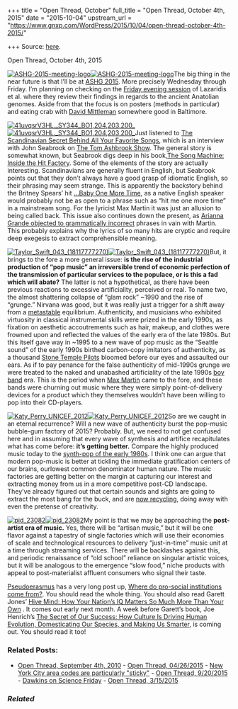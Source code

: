 +++
title = "Open Thread, October"
full_title = "Open Thread, October 4th, 2015"
date = "2015-10-04"
upstream_url = "https://www.gnxp.com/WordPress/2015/10/04/open-thread-october-4th-2015/"

+++
Source: [here](https://www.gnxp.com/WordPress/2015/10/04/open-thread-october-4th-2015/).

Open Thread, October 4th, 2015

[![ASHG-2015-meeting-logo](https://i0.wp.com/www.unz.com/wp-content/uploads/2015/10/ASHG-2015-meeting-logo-300x147.png?resize=300%2C147)![ASHG-2015-meeting-logo](https://i0.wp.com/www.unz.com/wp-content/uploads/2015/10/ASHG-2015-meeting-logo-300x147.png?resize=300%2C147)](http://www.ashg.org/2015meeting/)The big thing in the near future is that I’ll be at [ASHG 2015](http://www.ashg.org/2015meeting/). More precisely Wednesday through Friday. I’m planning on checking on the [Friday evening session](https://ep70.eventpilotadmin.com/web/page.php?page=Session&project=ASHG15&id=161004) of Lazaridis et al. where they review their findings in regards to the ancient Anatolian genomes. Aside from that the focus is on posters (methods in particular) and eating crab with [David Mittleman](twitter.com/evolvability) somewhere good in Baltimore.

[![41uvqsrV3HL.\_SY344_BO1,204,203,200\_](https://i0.wp.com/www.unz.com/wp-content/uploads/2015/10/41uvqsrV3HL._SY344_BO1204203200_-197x300.jpg?resize=197%2C300)![41uvqsrV3HL.\_SY344_BO1,204,203,200\_](https://i0.wp.com/www.unz.com/wp-content/uploads/2015/10/41uvqsrV3HL._SY344_BO1204203200_-197x300.jpg?resize=197%2C300)](https://www.amazon.com/exec/obidos/ASIN/B00TIZFO2W/geneexpressio-20)Just listened to [The Scandinavian Secret Behind All Your Favorite Songs](http://podcastdownload.npr.org/anon.npr-podcasts/podcast/510053/445329247/npr_445329247.mp3?dl=1), which is an interview with John Seabrook on [The Tom Ashbrook Show](https://onpoint.wbur.org/2015/10/02/dr-luke-taylor-swift-katy-perry-pop-music). The general story is somewhat known, but Seabrook digs deep in his book,[The Song Machine: Inside the Hit Factory](https://www.amazon.com/exec/obidos/ASIN/B00TIZFO2W/geneexpressio-20). Some of the elements of the story are actually interesting. Scandinavians are generally fluent in English, but Seabrook points out that they don’t always have a good grasp of idiomatic English, so their phrasing may seem strange. This is apparently the backstory behind the Britney Spears’ hit […Baby One More Time](https://en.wikipedia.org/wiki/...Baby_One_More_Time_(song)), as a native English speaker would probably not be as open to a phrase such as “hit me one more time” in a mainstream song. For the lyricist Max Martin it was just an allusion to being called back. This issue also continues down the present, as [Arianna Grande objected to grammatically incorrect](http://www.billboard.com/articles/6214034/ariana-grande-incorrect-grammar-lyrics) phrases in vain with Martin. This probably explains why the lyrics of so many hits are cryptic and require deep exegesis to extract comprehensible meaning.

[![Taylor_Swift_043\_(18117777270)](https://i0.wp.com/www.unz.com/wp-content/uploads/2015/10/Taylor_Swift_043_18117777270-214x300.jpg?resize=214%2C300)![Taylor_Swift_043\_(18117777270)](https://i0.wp.com/www.unz.com/wp-content/uploads/2015/10/Taylor_Swift_043_18117777270-214x300.jpg?resize=214%2C300)](https://en.wikipedia.org/wiki/Taylor_Swift#/media/File:Taylor_Swift_043_(18117777270).jpg)But, it brings to the fore a more general issue: **is the rise of the industrial production of “pop music” an irreversible trend of economic perfection of the transmission of particular services to the populace, or is this a fad which will abate?** The latter is not a hypothetical, as there have been previous reactions to excessive artificiality, perceived or real. To name two, the almost shattering collapse of “glam rock” \~1990 and the rise of “grunge.” Nirvana was good, but it was really just a trigger for a shift away from a [metastable](https://en.wikipedia.org/wiki/Metastability) equilibrium. Authenticity, and musicians who exhibited virtuosity in classical instrumental skills were prized in the early 1990s, as fixation on aesthetic accoutrements such as hair, makeup, and clothes were frowned upon and reflected the values of the early era of the late 1980s. But this itself gave way in \~1995 to a new wave of pop music as the “Seattle sound” of the early 1990s birthed carbon-copy imitators of authenticity, as a thousand [Stone Temple Pilots](https://en.wikipedia.org/wiki/Stone_Temple_Pilots) bloomed before our eyes and assaulted our ears. As if to pay penance for the false authenticity of mid-1990s grunge we were treated to the naked and unabashed artificiality of the late 1990s [boy band](https://en.wikipedia.org/wiki/Boy_band) era. This is the period when [Max Martin](https://en.wikipedia.org/wiki/Max_Martin) came to the fore, and these bands were churning out music where they were simply point-of-delivery devices for a product which they themselves wouldn’t have been willing to pop into their CD-players.

[![Katy_Perry_UNICEF_2012](https://i0.wp.com/www.unz.com/wp-content/uploads/2015/10/Katy_Perry_UNICEF_2012.jpg?resize=170%2C199)![Katy_Perry_UNICEF_2012](https://i0.wp.com/www.unz.com/wp-content/uploads/2015/10/Katy_Perry_UNICEF_2012.jpg?resize=170%2C199)](https://en.wikipedia.org/wiki/Katy_Perry#/media/File:Katy_Perry_UNICEF_2012.jpg)So are we caught in an eternal recurrence? Will a new wave of authenticity burst the pop-music bubble-gum factory of 2015? Probably. But, we need to not get confused here and in assuming that every wave of synthesis and artifice recapitulates what has come before: **it’s getting better.** Compare the highly produced music today to the [synth-pop of the early 1980s](https://www.youtube.com/watch?v=s1ysoohV_zA). I think one can argue that modern pop-music is better at tickling the immediate gratification centers of our brains, ourlowest common denominator human nature. The music factories are getting better on the margin at capturing our interest and extracting money from us in a more competitive post-CD landscape. They’ve already figured out that certain sounds and sights are going to extract the most bang for the buck, and are [now recycling](https://www.youtube.com/watch?v=Xmd6m-yEnPA), doing away with even the pretense of creativity.

[![pid_23082](https://i0.wp.com/www.unz.com/wp-content/uploads/2015/10/pid_23082-200x300.jpg?resize=200%2C300)![pid_23082](https://i0.wp.com/www.unz.com/wp-content/uploads/2015/10/pid_23082-200x300.jpg?resize=200%2C300)](https://www.amazon.com/exec/obidos/ASIN/B015PS7DBK/geneexpressio-20)My point is that we may be approaching the **post-artist era of music.** Yes, there will be “artisan music,” but it will be one flavor against a tapestry of single factories which will use their economies of scale and technological resources to delivery “just-in-time” music unit at a time through streaming services. There will be backlashes against this, and periodic renaissance of “old school” reliance on singular artistic voices, but it will be analogous to the emergence “slow food,” niche products with appeal to post-materialist affluent consumers who signal their taste.

[Pseudoerasmus](http://pseudoerasmus.com/2015/10/04/ce/) has a very long post up, [Where do pro-social institutions come from?](http://pseudoerasmus.com/2015/10/04/ce/). You should read the whole thing. You should also read Garett Jones’ [Hive Mind: How Your Nation’s IQ Matters So Much More Than Your Own](https://www.amazon.com/exec/obidos/ASIN/B015PS7DBK/geneexpressio-20) . It comes out early next month. A week before Garett’s book, Joe Henrich’s [The Secret of Our Success: How Culture Is Driving Human Evolution, Domesticating Our Species, and Making Us Smarter](https://www.amazon.com/exec/obidos/ASIN/B00WY4OXAS/geneexpressio-20), is coming out. You should read it too!

### Related Posts:

- [Open Thread, September 4th,
  2010](https://www.gnxp.com/WordPress/2010/09/04/open-thread-september-4th-2010/) - [Open Thread,
  04/26/2015](https://www.gnxp.com/WordPress/2015/04/26/open-thread-04262015/) - [New York City area codes are particularly
  "sticky"](https://www.gnxp.com/WordPress/2015/10/05/new-york-city-area-codes-are-particularly-sticky/) - [Open Thread,
  9/20/2015](https://www.gnxp.com/WordPress/2015/09/20/open-thread-9202015/) - [Dawkins on Science
  Friday](https://www.gnxp.com/WordPress/2006/10/06/dawkins-on-science-friday/) - [Open Thread,
  3/15/2015](https://www.gnxp.com/WordPress/2015/03/15/open-thread-3152015/)

### *Related*

[](https://www.addtoany.com/add_to/facebook?linkurl=https%3A%2F%2Fwww.gnxp.com%2FWordPress%2F2015%2F10%2F04%2Fopen-thread-october-4th-2015%2F&linkname=Open%20Thread%2C%20October%204th%2C%202015 "Facebook")[](https://www.addtoany.com/add_to/twitter?linkurl=https%3A%2F%2Fwww.gnxp.com%2FWordPress%2F2015%2F10%2F04%2Fopen-thread-october-4th-2015%2F&linkname=Open%20Thread%2C%20October%204th%2C%202015 "Twitter")[](https://www.addtoany.com/add_to/email?linkurl=https%3A%2F%2Fwww.gnxp.com%2FWordPress%2F2015%2F10%2F04%2Fopen-thread-october-4th-2015%2F&linkname=Open%20Thread%2C%20October%204th%2C%202015 "Email")[](https://www.addtoany.com/share)
